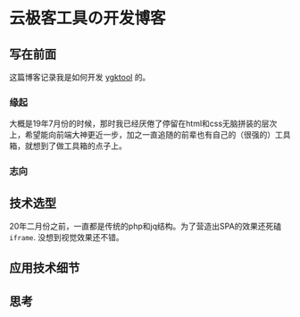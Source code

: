 # 云极客工具の开发博客

## 写在前面

这篇博客记录我是如何开发 [ygktool](https://www.ygktool.cn) 的。

### 缘起

大概是19年7月份的时候，那时我已经厌倦了停留在html和css无脑拼装的层次上，希望能向前端大神更近一步，加之一直追随的前辈也有自己的（很强的）工具箱，就想到了做工具箱的点子上。

### 志向

## 技术选型
20年二月份之前，一直都是传统的php和jq结构。为了营造出SPA的效果还死磕`iframe`. 没想到视觉效果还不错。

## 应用技术细节

## 思考